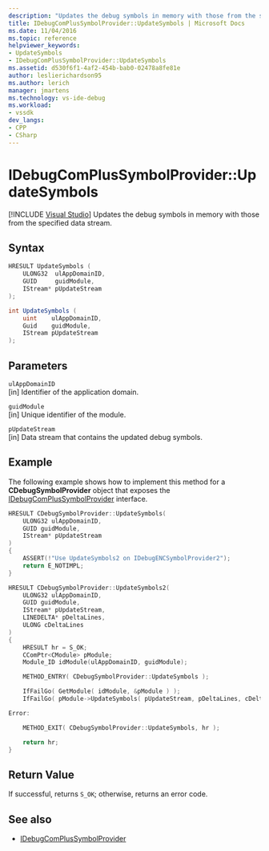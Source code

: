 ```yaml
---
description: "Updates the debug symbols in memory with those from the specified data stream."
title: IDebugComPlusSymbolProvider::UpdateSymbols | Microsoft Docs
ms.date: 11/04/2016
ms.topic: reference
helpviewer_keywords:
- UpdateSymbols
- IDebugComPlusSymbolProvider::UpdateSymbols
ms.assetid: d530f6f1-4af2-454b-bab0-02478a8fe81e
author: leslierichardson95
ms.author: lerich
manager: jmartens
ms.technology: vs-ide-debug
ms.workload:
- vssdk
dev_langs:
- CPP
- CSharp
---
```

# IDebugComPlusSymbolProvider::UpdateSymbols

 [!INCLUDE [Visual Studio](~/includes/applies-to-version/vs-windows-only.md)]
Updates the debug symbols in memory with those from the specified data stream.

## Syntax

```cpp
HRESULT UpdateSymbols (
    ULONG32  ulAppDomainID,
    GUID     guidModule,
    IStream* pUpdateStream
);
```

```csharp
int UpdateSymbols (
    uint    ulAppDomainID,
    Guid    guidModule,
    IStream pUpdateStream
);
```

## Parameters
`ulAppDomainID`\
[in] Identifier of the application domain.

`guidModule`\
[in] Unique identifier of the module.

`pUpdateStream`\
[in] Data stream that contains the updated debug symbols.

## Example
The following example shows how to implement this method for a **CDebugSymbolProvider** object that exposes the [IDebugComPlusSymbolProvider](../../../extensibility/debugger/reference/idebugcomplussymbolprovider.md) interface.

```cpp
HRESULT CDebugSymbolProvider::UpdateSymbols(
    ULONG32 ulAppDomainID,
    GUID guidModule,
    IStream* pUpdateStream
)
{
    ASSERT(!"Use UpdateSymbols2 on IDebugENCSymbolProvider2");
    return E_NOTIMPL;
}

HRESULT CDebugSymbolProvider::UpdateSymbols2(
    ULONG32 ulAppDomainID,
    GUID guidModule,
    IStream* pUpdateStream,
    LINEDELTA* pDeltaLines,
    ULONG cDeltaLines
)
{
    HRESULT hr = S_OK;
    CComPtr<CModule> pModule;
    Module_ID idModule(ulAppDomainID, guidModule);

    METHOD_ENTRY( CDebugSymbolProvider::UpdateSymbols );

    IfFailGo( GetModule( idModule, &pModule ) );
    IfFailGo( pModule->UpdateSymbols( pUpdateStream, pDeltaLines, cDeltaLines ) );

Error:

    METHOD_EXIT( CDebugSymbolProvider::UpdateSymbols, hr );

    return hr;
}
```

## Return Value
If successful, returns `S_OK`; otherwise, returns an error code.

## See also
- [IDebugComPlusSymbolProvider](../../../extensibility/debugger/reference/idebugcomplussymbolprovider.md)
